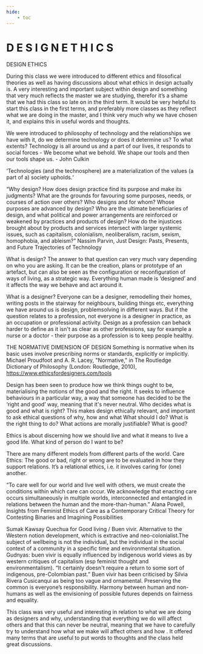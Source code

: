 ```yaml
---
hide:
    - toc
---
```


# D E S I G N  E T H I C S

DESIGN ETHICS

During this class we were introduced to different ethics and filosofical theories as well as having discussions about what ethics in design actually is. A very interesting and important subject within design and something that very much reflects the master we are studying, therefor it’s a shame that we had this class so late on in the third term. It would be very helpful to start this class in the first terms, and preferably more classes as they reflect what we are doing in the master, and I think very much why we have chosen it, and explains this in useful words and thoughts. 

We were introduced to philosophy of technology and the relationships we have with it, do we determine technology or does it determine us? To what extents? Technology is all around us and a part of our lives, it responds to social forces - We become what we behold. We shape our tools and then our tools shape us. - John Culkin 

‘Technologies (and the technosphere) are a materialization of the values (a part of a) society upholds.‘



“Why design? How does design practice find its purpose and make its judgments? What are the grounds for favouring some purposes, needs, or courses of action over others? Who designs and for whom? Whose purposes are advanced by design? Who are the ultimate beneficiaries of design, and what political and power arrangements are reinforced or weakened by practices and products of design? How do the injustices brought about by products and services intersect with larger systemic issues, such as capitalism, colonialism, neoliberalism, racism, sexism, homophobia, and ableism?”
Nassim Parvin, Just Design: Pasts, Presents, and Future Trajectories of Technology

What is design? The answer to that question can very much vary depending on who you are asking. It can be the creation, plans or prototype of an artefact, but can also be seen as the configuration or reconfiguration of ways of living, as a strategic way. Everything human made is ‘designed’ and it affects the way we behave and act around it. 

What is a designer? Everyone can be a designer, remodelling their homes, writing posts in the stairway for neighbours, building things etc, everything we have around us is design, problemsolving in different ways. But if the question relates to a profession, not everyone is a designer in practice, as an occupation or professional activity. Design as a profession can behack harder to define as it isn't as clear as other professions, say for example a nurse or a doctor - their purpose as a profession is to keep people healthy.


THE NORMATIVE DIMENSION OF DESIGN
Something is normative when its basic uses involve prescribing norms or standards, explicitly or implicitly.
Michael Proudfoot and A. R. Lacey, "Normative," in The Routledge Dictionary of Philosophy (London: Routledge, 2010),
https://www.ethicsfordesigners.com/tools 

Design has been seen to produce how we think things ought to be, materialising the notions of the good and the right. It seeks to influence behaviours in a particular way, a way that someone has decided to be the ‘right and good’ way, meaning that it's never neutral. Who decides what is good and what is right? This makes design ethically relevant, and important to ask ethical questions of why, how and what What should I do? What is the right thing to do? What actions are morally justifiable? What is good?

Ethics is about discerning how we should live and what it means to live a good life. What kind of person do I want to be?

There are many different models from different parts of the world. Care Ethics: The good or bad, right or wrong are to be evaluated in how they support relations. It’s a relational ethics, i.e. it involves caring for (one) another.

“To care well for our world and live well with others, we must create the conditions within which care can occur. We acknowledge that enacting care occurs simultaneously in multiple worlds, interconnected and entangled in relations between the human and the more-than-human.”
Alana Powell, Insights from Feminist Ethics of Care as a Contemporary Critical Theory for Contesting
Binaries and Imagining Possibilities

Sumak Kawsay Quechua for Good living / Buen vivir.
Alternative to the Western notion development, which is extractive and neo-colonialist.The subject of wellbeing is not the individual, but the individual in the social context of a community in a specific time and environmental situation. Gudnyas: buen vivir is equally influenced by indigenous world views as by western critiques of capitalism (esp feminist thought and environmentalism). “It certainly doesn't require a return to some sort of indigenous, pre-Colombian past.” Buen vivir has been criticised by Silvia Rivera Cusicanqui as being too vague and ornamental. Preserving the common is everyone’s responsibility. Harmony between human and non-humans as well as the envisioning of possible futures depends on fairness and equality.

This class was very useful and interesting in relation to what we are doing as designers and why, understanding that everything we do will affect others and that this can never be neutral, meaning that we have to carefully try to understand how what we make will affect others and how . It offered many terms that are useful to put words to thoughts and the class held great discussions. 

